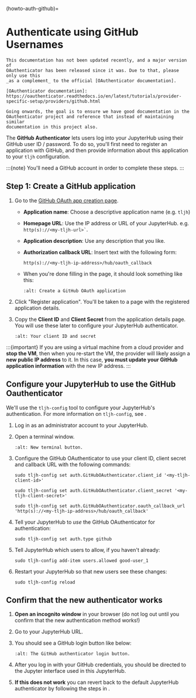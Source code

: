 (howto-auth-github)=

# Authenticate using GitHub Usernames

```{warning}
This documentation has not been updated recently, and a major version of
OAuthenticator has been released since it was. Due to that, please only use this
_as a complement_ to the official [OAuthenticator documentation].

[OAuthenticator documentation]: https://oauthenticator.readthedocs.io/en/latest/tutorials/provider-specific-setup/providers/github.html

Going onwards, the goal is to ensure we have good documentation in the
OAuthenticator project and reference that instead of maintaining similar
documentation in this project also.
```

The **GitHub Authenticator** lets users log into your JupyterHub using their
GitHub user ID / password. To do so, you'll first need to register an
application with GitHub, and then provide information about this
application to your `tljh` configuration.

:::{note}
You'll need a GitHub account in order to complete these steps.
:::

## Step 1: Create a GitHub application

1. Go to the [GitHub OAuth app creation page](https://github.com/settings/applications/new).

   - **Application name**: Choose a descriptive application name (e.g. `tljh`)

   - **Homepage URL**: Use the IP address or URL of your JupyterHub. e.g. `` http(s)://<my-tljh-url>` ``.

   - **Application description**: Use any description that you like.

   - **Authorization callback URL**: Insert text with the following form:

     ```
     http(s)://<my-tljh-ip-address>/hub/oauth_callback
     ```

   - When you're done filling in the page, it should look something like this:

     ```{image} ../../images/auth/github/create_application.png
     :alt: Create a GitHub OAuth application
     ```

2. Click "Register application". You'll be taken to a page with the registered application details.

3. Copy the **Client ID** and **Client Secret** from the application details
   page. You will use these later to configure your JupyterHub authenticator.

   ```{image} ../../images/auth/github/client_id_secret.png
   :alt: Your client ID and secret
   ```

:::{important}
If you are using a virtual machine from a cloud provider and
**stop the VM**, then when you re-start the VM, the provider will likely assign a **new public
IP address** to it. In this case, **you must update your GitHub application information**
with the new IP address.
:::

## Configure your JupyterHub to use the GitHub Oauthenticator

We'll use the `tljh-config` tool to configure your JupyterHub's authentication.
For more information on `tljh-config`, see [](/topic/tljh-config).

1. Log in as an administrator account to your JupyterHub.

2. Open a terminal window.

   ```{image} ../../images/notebook/new-terminal-button.png
   :alt: New terminal button.
   ```

3. Configure the GitHub OAuthenticator to use your client ID, client secret and callback URL with the following commands:

   ```
   sudo tljh-config set auth.GitHubOAuthenticator.client_id '<my-tljh-client-id>'
   ```

   ```
   sudo tljh-config set auth.GitHubOAuthenticator.client_secret '<my-tljh-client-secret>'
   ```

   ```
   sudo tljh-config set auth.GitHubOAuthenticator.oauth_callback_url 'http(s)://<my-tljh-ip-address>/hub/oauth_callback'
   ```

4. Tell your JupyterHub to _use_ the GitHub OAuthenticator for authentication:

   ```
   sudo tljh-config set auth.type github
   ```

5. Tell JupyterHub which users to allow, if you haven't already:

   ```
   sudo tljh-config add-item users.allowed good-user_1
   ```

6. Restart your JupyterHub so that new users see these changes:

   ```
   sudo tljh-config reload
   ```

## Confirm that the new authenticator works

1. **Open an incognito window** in your browser (do not log out until you confirm
   that the new authentication method works!)

2. Go to your JupyterHub URL.

3. You should see a GitHub login button like below:

   ```{image} ../../images/auth/github/login_button.png
   :alt: The GitHub authenticator login button.
   ```

4. After you log in with your GitHub credentials, you should be directed to the
   Jupyter interface used in this JupyterHub.

5. **If this does not work** you can revert back to the default
   JupyterHub authenticator by following the steps in [](/howto/auth/firstuse).
